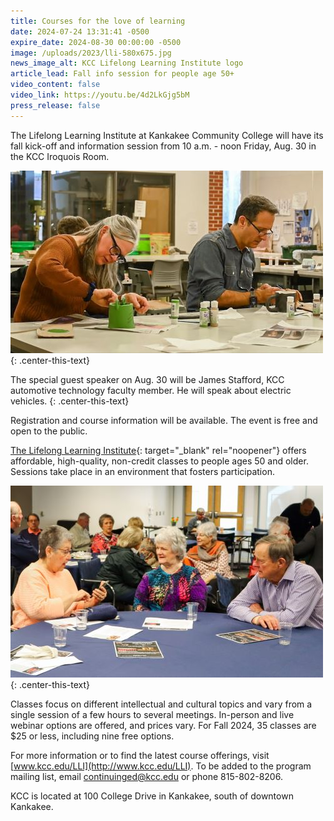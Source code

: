 ```yaml
---
title: Courses for the love of learning
date: 2024-07-24 13:31:41 -0500
expire_date: 2024-08-30 00:00:00 -0500
image: /uploads/2023/lli-580x675.jpg
news_image_alt: KCC Lifelong Learning Institute logo
article_lead: Fall info session for people age 50+
video_content: false
video_link: https://youtu.be/4d2LkGjg5bM
press_release: false
---
```

The Lifelong Learning Institute at Kankakee Community College will have its fall kick-off and information session from 10 a.m. - noon Friday, Aug. 30 in the KCC Iroquois Room.

![KCC Lifelong Learning Institute ceramics class](/uploads/2023/lliceramics-500x292.jpg "KCC Lifelong Learning Institute ceramics class")
{: .center-this-text}

The special guest speaker on Aug. 30 will be James Stafford, KCC automotive technology faculty member. He will speak about electric vehicles.
{: .center-this-text}

Registration and course information will be available. The event is free and open to the public.

[The Lifelong Learning Institute](https://continuinged.kcc.edu/){: target="_blank" rel="noopener"} offers affordable, high-quality, non-credit classes to people ages 50 and older. Sessions take place in an environment that fosters participation.

![KCC Lifelong Learning Institute Movies &amp; Music luncheon](/uploads/2023/llimusicluncheon-500x307.jpg "KCC Lifelong Learning Institute Movies &amp; Music luncheon")
{: .center-this-text}

Classes focus on different intellectual and cultural topics and vary from a single session of a few hours to several meetings. In-person and live webinar options are offered, and prices vary. For Fall 2024, 35 classes are $25 or less, including nine free options.

For more information or to find the latest course offerings, visit [www.kcc.edu/LLI](http://www.kcc.edu/LLI). To be added to the program mailing list, email [continuinged@kcc.edu](mailto:continuinged@kcc.edu) or phone 815-802-8206.

KCC is located at 100 College Drive in Kankakee, south of downtown Kankakee.